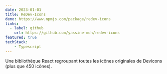 ```yaml
---
date: 2023-01-01
title: ReDev-Icons
demo: https://www.npmjs.com/package/redev-icons
links:
  - label: github
    url: https://github.com/yassine-mdn/redev-icons
featured: true
techStack:
    - Typescript
---
```

Une bibliothèque React regroupant toutes les icônes originales de Devicons (plus que 450 icônes).